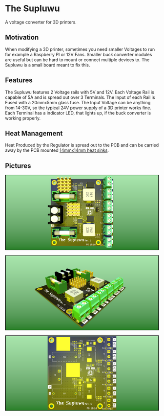 # The Supluwu

A voltage converter for 3D printers.

## Motivation

When modifying a 3D printer, sometimes you need smaller Voltages to run for example a Raspberry PI or 12V Fans. Smaller buck converter modules are useful but can be hard to mount or connect multiple devices to. The Supluwu is a small board meant to fix this.

## Features

The Supluwu features 2 Voltage rails with 5V and 12V. Each Voltage Rail is capable of 5A and is spread out over 3 Terminals. The Input of each Rail is Fused with a 20mmx5mm glass fuse. The Input Voltage can be anything from 14-30V, so the typical 24V power supply of a 3D printer works fine. Each Terminal has a indicator LED, that lights up, if the buck converter is working properly.

## Heat Management

Heat Produced by the Regulator is spread out to the PCB and can be carried away by the PCB mounted [14mmx14mm heat sinks](https://www.amazon.de/-/en/gp/product/B09DKJPZRX?th=1).

## Pictures

![ ](https://github.com/SirBramble/The-Supluwu/blob/main/The%20Supluwu%20PCB/Pictures/The%20Supluwu%20PCB%20TOP.png?raw=true)

![ ](https://github.com/SirBramble/The-Supluwu/blob/main/The%20Supluwu%20PCB/Pictures/The%20Supluwu%20PCB%20SIDE.png?raw=true)

![ ](https://github.com/SirBramble/The-Supluwu/blob/main/The%20Supluwu%20PCB/Pictures/The%20Supluwu%20PCB%20TOP%20no%20comp.png?raw=true)
